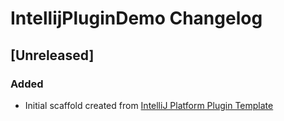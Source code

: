 <!-- Keep a Changelog guide -> https://keepachangelog.com -->

# IntellijPluginDemo Changelog

## [Unreleased]
### Added
- Initial scaffold created from [IntelliJ Platform Plugin Template](https://github.com/JetBrains/intellij-platform-plugin-template)
